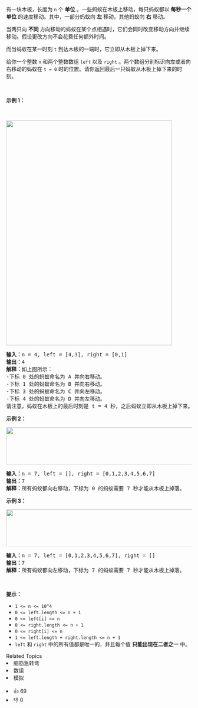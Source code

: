<p>有一块木板，长度为 <code>n</code> 个 <strong>单位</strong> 。一些蚂蚁在木板上移动，每只蚂蚁都以 <strong>每秒一个单位</strong> 的速度移动。其中，一部分蚂蚁向 <strong>左</strong> 移动，其他蚂蚁向 <strong>右</strong> 移动。</p>

<p>当两只向 <strong>不同</strong> 方向移动的蚂蚁在某个点相遇时，它们会同时改变移动方向并继续移动。假设更改方向不会花费任何额外时间。</p>

<p>而当蚂蚁在某一时刻 <code>t</code> 到达木板的一端时，它立即从木板上掉下来。</p>

<p>给你一个整数 <code>n</code> 和两个整数数组 <code>left</code> 以及 <code>right</code> 。两个数组分别标识向左或者向右移动的蚂蚁在 <code>t = 0</code> 时的位置。请你返回最后一只蚂蚁从木板上掉下来的时刻。</p>

<p>&nbsp;</p>

<p><strong>示例 1：</strong></p>

<p>&nbsp;</p>

<p><img alt="" src="https://assets.leetcode.com/uploads/2020/06/17/ants.jpg" style="height: 610px; width: 450px;" /></p>

<pre>
<strong>输入：</strong>n = 4, left = [4,3], right = [0,1]
<strong>输出：</strong>4
<strong>解释：</strong>如上图所示：
-下标 0 处的蚂蚁命名为 A 并向右移动。
-下标 1 处的蚂蚁命名为 B 并向右移动。
-下标 3 处的蚂蚁命名为 C 并向左移动。
-下标 4 处的蚂蚁命名为 D 并向左移动。
请注意，蚂蚁在木板上的最后时刻是 t = 4 秒，之后蚂蚁立即从木板上掉下来。（也就是说在 t = 4.0000000001 时，木板上没有蚂蚁）。</pre>

<p><strong>示例 2：</strong></p>

<p><img alt="" src="https://assets.leetcode.com/uploads/2020/06/17/ants2.jpg" style="height: 101px; width: 639px;" /></p>

<pre>
<strong>输入：</strong>n = 7, left = [], right = [0,1,2,3,4,5,6,7]
<strong>输出：</strong>7
<strong>解释：</strong>所有蚂蚁都向右移动，下标为 0 的蚂蚁需要 7 秒才能从木板上掉落。
</pre>

<p><strong>示例 3：</strong></p>

<p><img alt="" src="https://assets.leetcode.com/uploads/2020/06/17/ants3.jpg" style="height: 100px; width: 639px;" /></p>

<pre>
<strong>输入：</strong>n = 7, left = [0,1,2,3,4,5,6,7], right = []
<strong>输出：</strong>7
<strong>解释：</strong>所有蚂蚁都向左移动，下标为 7 的蚂蚁需要 7 秒才能从木板上掉落。
</pre>

<p>&nbsp;</p>

<p><strong>提示：</strong></p>

<ul> 
 <li><code>1 &lt;= n &lt;= 10^4</code></li> 
 <li><code>0 &lt;= left.length &lt;= n + 1</code></li> 
 <li><code>0 &lt;= left[i] &lt;= n</code></li> 
 <li><code>0 &lt;= right.length &lt;= n + 1</code></li> 
 <li><code>0 &lt;= right[i] &lt;= n</code></li> 
 <li><code>1 &lt;= left.length + right.length &lt;= n + 1</code></li> 
 <li><code>left</code> 和 <code>right</code> 中的所有值都是唯一的，并且每个值 <strong>只能出现在二者之一</strong> 中。</li> 
</ul>

<div><div>Related Topics</div><div><li>脑筋急转弯</li><li>数组</li><li>模拟</li></div></div><br><div><li>👍 69</li><li>👎 0</li></div>